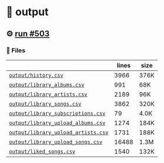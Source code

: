 # 📝  output 

## ⚙️ [run #503](https://github.com/jwenerd/ytm-dl/actions/runs/8075525934)

### 📁 Files

|                                                                         |lines|size|
|-------------------------------------------------------------------------|-----|----|
|[`output/history.csv` ](output/history.csv)                              |3966 |376K|
|[`output/library_albums.csv` ](output/library_albums.csv)                |991  |68K |
|[`output/library_artists.csv` ](output/library_artists.csv)              |2189 |96K |
|[`output/library_songs.csv` ](output/library_songs.csv)                  |3862 |320K|
|[`output/library_subscriptions.csv` ](output/library_subscriptions.csv)  |79   |4.0K|
|[`output/library_upload_albums.csv` ](output/library_upload_albums.csv)  |1274 |184K|
|[`output/library_upload_artists.csv` ](output/library_upload_artists.csv)|1731 |188K|
|[`output/library_upload_songs.csv` ](output/library_upload_songs.csv)    |16488|1.3M|
|[`output/liked_songs.csv` ](output/liked_songs.csv)                      |1540 |132K|